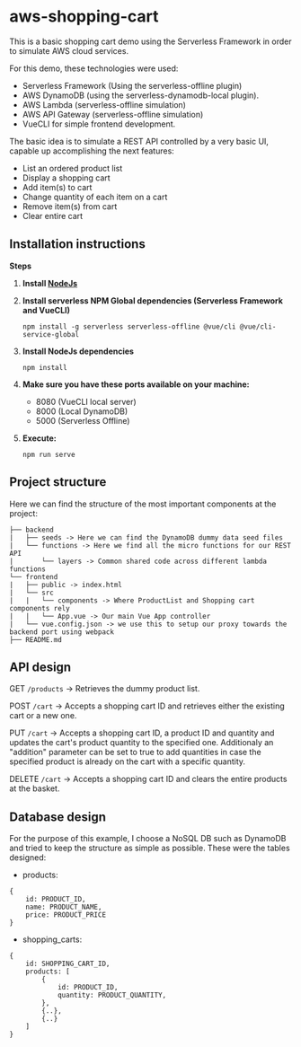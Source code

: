 # aws-shopping-cart
This is a basic shopping cart demo using the Serverless Framework in order to simulate AWS cloud services.

For this demo, these technologies were used:

- Serverless Framework (Using the serverless-offline plugin)
- AWS DynamoDB (using the serverless-dynamodb-local plugin).
- AWS Lambda (serverless-offline simulation)
- AWS API Gateway (serverless-offline simulation)
- VueCLI for simple frontend development.

The basic idea is to simulate a REST API controlled by a very basic UI, capable up accomplishing the next features:

- List an ordered product list
- Display a shopping cart
- Add item(s) to cart
- Change quantity of each item on a cart
- Remove item(s) from cart
- Clear entire cart

## Installation instructions

**Steps**

1) **Install [NodeJs](https://nodejs.org/)**

2) **Install serverless NPM Global dependencies (Serverless Framework and VueCLI)**
    ```
    npm install -g serverless serverless-offline @vue/cli @vue/cli-service-global
    ```
3) **Install NodeJs dependencies**
    ```
    npm install
    ```
4) **Make sure you have these ports available on your machine:**
    - 8080 (VueCLI local server)
    - 8000 (Local DynamoDB)
    - 5000 (Serverless Offline)
5) **Execute:**
    ```
    npm run serve
    ```
   
## Project structure

Here we can find the structure of the most important components at the project:
```
├── backend
|   ├── seeds -> Here we can find the DynamoDB dummy data seed files
|   └── functions -> Here we find all the micro functions for our REST API
|       └── layers -> Common shared code across different lambda functions
└── frontend
|   ├── public -> index.html
|   └── src
|   |   └── components -> Where ProductList and Shopping cart components rely
|   |   └── App.vue -> Our main Vue App controller
|   └── vue.config.json -> we use this to setup our proxy towards the backend port using webpack
├── README.md
```

## API design

GET
``/products`` -> Retrieves the dummy product list.

POST
``/cart`` -> Accepts a shopping cart ID and retrieves either the existing cart or a new one.

PUT
``/cart`` -> Accepts a shopping cart ID, a product ID and quantity and updates the cart's product quantity to the specified one. Additionaly an "addition" parameter can be set to true to add quantities in case the specified product is already on the cart with a specific quantity.

DELETE
``/cart`` -> Accepts a shopping cart ID and clears the entire products at the basket.

## Database design

For the purpose of this example, I choose a NoSQL DB such as DynamoDB and tried to keep the structure as simple as possible. These were the tables designed:

- products:
```
{
    id: PRODUCT_ID,
    name: PRODUCT_NAME,
    price: PRODUCT_PRICE
}
```

- shopping_carts:
```
{
    id: SHOPPING_CART_ID,
    products: [
        {
            id: PRODUCT_ID,
            quantity: PRODUCT_QUANTITY,
        },
        {..},
        {..}
    ]
}
```